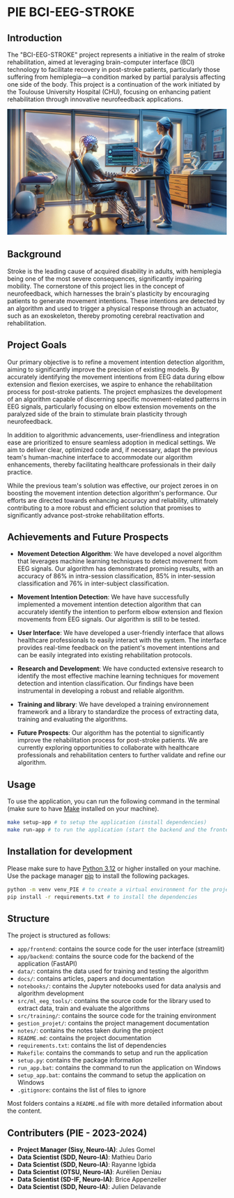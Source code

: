 # PIE BCI-EEG-STROKE

## Introduction

The "BCI-EEG-STROKE" project represents a initiative in the realm of stroke rehabilitation, aimed at leveraging brain-computer interface (BCI) technology to facilitate recovery in post-stroke patients, particularly those suffering from hemiplegia—a condition marked by partial paralysis affecting one side of the body. This project is a continuation of the work initiated by the Toulouse University Hospital (CHU), focusing on enhancing patient rehabilitation through innovative neurofeedback applications.

![Illustration of a man in reeducation](./data/static/Readme_illustration.png)

## Background

Stroke is the leading cause of acquired disability in adults, with hemiplegia being one of the most severe consequences, significantly impairing mobility. The cornerstone of this project lies in the concept of neurofeedback, which harnesses the brain's plasticity by encouraging patients to generate movement intentions. These intentions are detected by an algorithm and used to trigger a physical response through an actuator, such as an exoskeleton, thereby promoting cerebral reactivation and rehabilitation.

## Project Goals

Our primary objective is to refine a movement intention detection algorithm, aiming to significantly improve the precision of existing models. By accurately identifying the movement intentions from EEG data during elbow extension and flexion exercises, we aspire to enhance the rehabilitation process for post-stroke patients. The project emphasizes the development of an algorithm capable of discerning specific movement-related patterns in EEG signals, particularly focusing on elbow extension movements on the paralyzed side of the brain to stimulate brain plasticity through neurofeedback.

In addition to algorithmic advancements, user-friendliness and integration ease are prioritized to ensure seamless adoption in medical settings. We aim to deliver clear, optimized code and, if necessary, adapt the previous team's human-machine interface to accommodate our algorithm enhancements, thereby facilitating healthcare professionals in their daily practice.

While the previous team's solution was effective, our project zeroes in on boosting the movement intention detection algorithm's performance. Our efforts are directed towards enhancing accuracy and reliability, ultimately contributing to a more robust and efficient solution that promises to significantly advance post-stroke rehabilitation efforts.

## Achievements and Future Prospects

- **Movement Detection Algorithm**: We have developed a novel algorithm that leverages machine learning techniques to detect movement from EEG signals. Our algorithm has demonstrated promising results, with an accuracy of 86% in intra-session classification, 85% in inter-session classification and 76% in inter-subject classification.

- **Movement Intention Detection**: We have have successfully implemented a movement intention detection algorithm that can accurately identify the intention to perform elbow extension and flexion movements from EEG signals. Our algorithm is still to be tested.

- **User Interface**: We have developed a user-friendly interface that allows healthcare professionals to easily interact with the system. The interface provides real-time feedback on the patient's movement intentions and can be easily integrated into existing rehabilitation protocols.

- **Research and Development**: We have conducted extensive research to identify the most effective machine learning techniques for movement detection and intention classification. Our findings have been instrumental in developing a robust and reliable algorithm.

- **Training and library**: We have developed a training environnement framework and a library to standardize the process of extracting data, training and evaluating the algorithms.

- **Future Prospects**: Our algorithm has the potential to significantly improve the rehabilitation process for post-stroke patients. We are currently exploring opportunities to collaborate with healthcare professionals and rehabilitation centers to further validate and refine our algorithm.

## Usage

To use the application, you can run the following command in the terminal (make sure to have [Make](https://www.gnu.org/software/make/) installed on your machine).

```bash
make setup-app # to setup the application (install dependencies)
make run-app # to run the application (start the backend and the frontend)
```

## Installation for development

Please make sure to have [Python 3.12](https://www.python.org/downloads/release/python-3120/) or higher installed on your machine.
Use the package manager [pip](https://pip.pypa.io/en/stable/) to install the following packages.

```bash
python -m venv venv_PIE # to create a virtual environment for the project
pip install -r requirements.txt # to install the dependencies
```

## Structure

The project is structured as follows:

- `app/frontend`: contains the source code for the user interface (streamlit)
- `app/backend`: contains the source code for the backend of the application (FastAPI)
- `data/`: contains the data used for training and testing the algorithm
- `docs/`: contains articles, papers and documentation
- `notebooks/`: contains the Jupyter notebooks used for data analysis and algorithm development
- `src/ml_eeg_tools/`: contains the source code for the library used to extract data, train and evaluate the algorithms
- `src/training/`: contains the source code for the training environment
- `gestion_projet/`: contains the project management documentation
- `notes/`: contains the notes taken during the project
- `README.md`: contains the project documentation
- `requirements.txt`: contains the list of dependencies
- `Makefile`: contains the commands to setup and run the application
- `setup.py`: contains the package information
- `run_app.bat`: contains the command to run the application on Windows
- `setup_app.bat`: contains the command to setup the application on Windows
- `.gitignore`: contains the list of files to ignore

Most folders contains a `README.md` file with more detailed information about the content.

## Contributers (PIE - 2023-2024)

- **Project Manager (Sisy, Neuro-IA)**: Jules Gomel
- **Data Scientist (SDD, Neuro-IA)**: Mathieu Dario
- **Data Scientist (SDD, Neuro-IA)**: Rayanne Igbida
- **Data Scientist (OTSU, Neuro-IA)**: Aurélien Deniau
- **Data Scientist (SD-IF, Neuro-IA)**: Brice Appenzeller
- **Data Scientist (SDD, Neuro-IA)**: Julien Delavande

